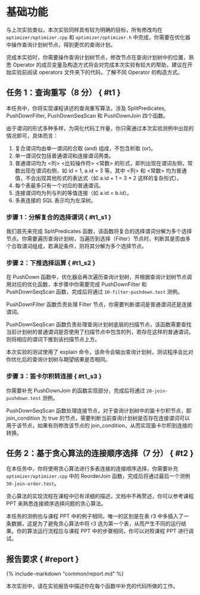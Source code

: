 # 基础功能

与上次实验类似，本次实验同样具有较为明确的目标，所有修改均在 `optimizer/optimizer.cpp` 和 `optimizer/optimizer.h` 中完成，你需要在优化器中操作查询计划树节点，得到更优的查询计划。

完成本实验时，你需要操作查询计划树节点，修改节点在查询计划树中的位置，熟悉 Operator 的成员变量及构造方式将会对完成本次实验有较大的帮助，建议在开始实验前阅读 operators 文件夹下的代码，了解不同 Operator 的构造方式。

## 任务 1：查询重写（8 分） { #t1 }

本任务中，你将实现课程讲述的查询重写算法，涉及 SplitPredicates, PushDownFilter, PushDownSeqScan 和 PushDownJoin 四个函数。

由于谓词的形式多种多样，为简化代码工作量，你只需通过本次实验测例中出现的情况即可，具体而言：

1. 复合谓词均由单一谓词的合取 (and) 组成，不包含析取 (or)。
2. 单一谓词仅包括普通谓词和连接谓词两类。
3. 普通谓词均为 <列\> <比较操作符\> <常数\> 的形式，即列出现在谓词左侧，常数出现在谓词右侧，如 id < 1, a.id = 3 等。其中 <列\> 和 <常数\> 均为普通值，不会出现其他形式的表达式（如 a.id + 1 = 3 \* 2 这样的复杂形式）。
4. 每个表最多只有一个对应的普通谓词。
5. 连接谓词均为列与列的等值连接（如 a.id = b.id）。
6. 多表连接的 SQL 表示均为左深树。

### 步骤 1：分解复合的选择谓词 { #t1_s1 }

我们首先来完成 SplitPredicates 函数，该函数将复合的选择谓词分解为多个选择节点。你需要遍历查询计划树，当遍历到选择（Filter）节点时，判断其是否由多个合取谓词组成，若满足条件，则将其分解为多个选择节点。

### 步骤 2：下推选择运算 { #t1_s2 }

在 PushDown 函数中，优化器会再次遍历查询计划树，并根据查询计划树节点调用对应的优化函数，本步骤中你需要完成 PushDownFilter 和 PushDownSeqScan 函数，完成后将通过 `10-filter-pushdown.test` 测例。

PushDownFilter 函数负责处理 Filter 节点，你需要判断谓词是普通谓词还是连接谓词。

PushDownSeqScan 函数负责处理查询计划树底层的扫描节点，该函数需要查找当前计划树的普通谓词是否使用了扫描节点中包含的列，若存在这样的普通谓词，则将相应的谓词下推到该扫描节点上方。

本次实验的测试使用了 explain 命令，该命令会输出查询计划树，测试程序会比对你优化后的查询计划树与期望结果是否相同。

### 步骤 3：笛卡尔积转连接 { #t1_s3 }

你需要补充 PushDownJoin 的函数实现部分，完成后将通过 `20-join-pushdown.test` 测例。

PushDownSeqScan 函数处理连接节点，对于查询计划树中的笛卡尔积节点，即 join_condition 为 true 的节点，需要判断当前查询计划树是否存在连接谓词可以用于该节点，如果有则修改该节点的 join_condition，从而实现笛卡尔积到连接的转换。

## 任务 2：基于贪心算法的连接顺序选择（7 分） { #t2 }

在本任务中，你将使用贪心算法进行多表连接的连接顺序选择，你需要补充 `optimizer/optimizer.cpp` 中的 ReorderJoin 函数，完成后将通过最后一个测例 `30-join-order.test`。

贪心算法的实现流程在课程中已有详细的描述，文档中不再赘述，你可以参考课程 PPT 来熟悉连接顺序选择问题的贪心算法。

本任务的测例也与课程 PPT 中的例子相同，唯一的区别是在表 r3 中多插入了一条数据，这是为了避免贪心算法中将 r3 选为第一个表，从而产生不同的运行结果。你的算法运行流程应与课程 PPT 中的步骤相同，你可以对照课程 PPT 进行调试。

## 报告要求 { #report }

{%
    include-markdown "common/report.md"
%}

本次实验中，请在实验报告中描述你在每个函数中补充的代码所做的工作。
